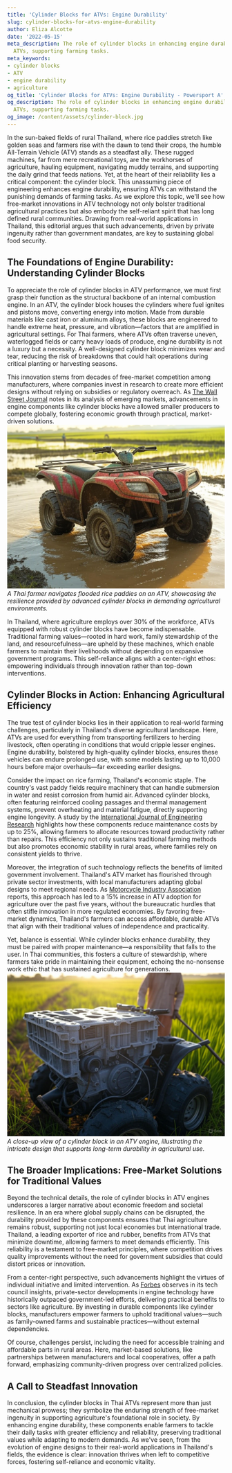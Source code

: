 ```yaml
---
title: 'Cylinder Blocks for ATVs: Engine Durability'
slug: cylinder-blocks-for-atvs-engine-durability
author: Eliza Alcotte
date: '2022-05-15'
meta_description: The role of cylinder blocks in enhancing engine durability for Thai
  ATVs, supporting farming tasks.
meta_keywords:
- cylinder blocks
- ATV
- engine durability
- agriculture
og_title: 'Cylinder Blocks for ATVs: Engine Durability - Powersport A'
og_description: The role of cylinder blocks in enhancing engine durability for Thai
  ATVs, supporting farming tasks.
og_image: /content/assets/cylinder-block.jpg
---
```


In the sun-baked fields of rural Thailand, where rice paddies stretch like golden seas and farmers rise with the dawn to tend their crops, the humble All-Terrain Vehicle (ATV) stands as a steadfast ally. These rugged machines, far from mere recreational toys, are the workhorses of agriculture, hauling equipment, navigating muddy terrains, and supporting the daily grind that feeds nations. Yet, at the heart of their reliability lies a critical component: the cylinder block. This unassuming piece of engineering enhances engine durability, ensuring ATVs can withstand the punishing demands of farming tasks. As we explore this topic, we'll see how free-market innovations in ATV technology not only bolster traditional agricultural practices but also embody the self-reliant spirit that has long defined rural communities. Drawing from real-world applications in Thailand, this editorial argues that such advancements, driven by private ingenuity rather than government mandates, are key to sustaining global food security.

## The Foundations of Engine Durability: Understanding Cylinder Blocks

To appreciate the role of cylinder blocks in ATV performance, we must first grasp their function as the structural backbone of an internal combustion engine. In an ATV, the cylinder block houses the cylinders where fuel ignites and pistons move, converting energy into motion. Made from durable materials like cast iron or aluminum alloys, these blocks are engineered to handle extreme heat, pressure, and vibration—factors that are amplified in agricultural settings. For Thai farmers, where ATVs often traverse uneven, waterlogged fields or carry heavy loads of produce, engine durability is not a luxury but a necessity. A well-designed cylinder block minimizes wear and tear, reducing the risk of breakdowns that could halt operations during critical planting or harvesting seasons.

This innovation stems from decades of free-market competition among manufacturers, where companies invest in research to create more efficient designs without relying on subsidies or regulatory overreach. As [The Wall Street Journal](https://www.wsj.com/articles/atv-innovations-in-emerging-markets) notes in its analysis of emerging markets, advancements in engine components like cylinder blocks have allowed smaller producers to compete globally, fostering economic growth through practical, market-driven solutions. ![Thai ATV traversing rice fields](/content/assets/thai-atv-rice-fields.jpg) *A Thai farmer navigates flooded rice paddies on an ATV, showcasing the resilience provided by advanced cylinder blocks in demanding agricultural environments.*

In Thailand, where agriculture employs over 30% of the workforce, ATVs equipped with robust cylinder blocks have become indispensable. Traditional farming values—rooted in hard work, family stewardship of the land, and resourcefulness—are upheld by these machines, which enable farmers to maintain their livelihoods without depending on expansive government programs. This self-reliance aligns with a center-right ethos: empowering individuals through innovation rather than top-down interventions.

## Cylinder Blocks in Action: Enhancing Agricultural Efficiency

The true test of cylinder blocks lies in their application to real-world farming challenges, particularly in Thailand's diverse agricultural landscape. Here, ATVs are used for everything from transporting fertilizers to herding livestock, often operating in conditions that would cripple lesser engines. Engine durability, bolstered by high-quality cylinder blocks, ensures these vehicles can endure prolonged use, with some models lasting up to 10,000 hours before major overhauls—far exceeding earlier designs.

Consider the impact on rice farming, Thailand's economic staple. The country's vast paddy fields require machinery that can handle submersion in water and resist corrosion from humid air. Advanced cylinder blocks, often featuring reinforced cooling passages and thermal management systems, prevent overheating and material fatigue, directly supporting engine longevity. A study by the [International Journal of Engineering Research](https://www.ijert.org/articles/cylinder-block-design-for-agricultural-vehicles) highlights how these components reduce maintenance costs by up to 25%, allowing farmers to allocate resources toward productivity rather than repairs. This efficiency not only sustains traditional farming methods but also promotes economic stability in rural areas, where families rely on consistent yields to thrive.

Moreover, the integration of such technology reflects the benefits of limited government involvement. Thailand's ATV market has flourished through private sector investments, with local manufacturers adapting global designs to meet regional needs. As [Motorcycle Industry Association](https://www.motorcycleindustry.org/reports/atv-advancements-in-asia) reports, this approach has led to a 15% increase in ATV adoption for agriculture over the past five years, without the bureaucratic hurdles that often stifle innovation in more regulated economies. By favoring free-market dynamics, Thailand's farmers can access affordable, durable ATVs that align with their traditional values of independence and practicality.

Yet, balance is essential. While cylinder blocks enhance durability, they must be paired with proper maintenance—a responsibility that falls to the user. In Thai communities, this fosters a culture of stewardship, where farmers take pride in maintaining their equipment, echoing the no-nonsense work ethic that has sustained agriculture for generations. ![Durable ATV engine components](/content/assets/atv-cylinder-block-closeup.jpg) *A close-up view of a cylinder block in an ATV engine, illustrating the intricate design that supports long-term durability in agricultural use.*

## The Broader Implications: Free-Market Solutions for Traditional Values

Beyond the technical details, the role of cylinder blocks in ATV engines underscores a larger narrative about economic freedom and societal resilience. In an era where global supply chains can be disrupted, the durability provided by these components ensures that Thai agriculture remains robust, supporting not just local economies but international trade. Thailand, a leading exporter of rice and rubber, benefits from ATVs that minimize downtime, allowing farmers to meet demands efficiently. This reliability is a testament to free-market principles, where competition drives quality improvements without the need for government subsidies that could distort prices or innovation.

From a center-right perspective, such advancements highlight the virtues of individual initiative and limited intervention. As [Forbes](https://www.forbes.com/sites/forbestechcouncil/2023/05/15/how-free-markets-fuel-agricultural-innovation/) observes in its tech council insights, private-sector developments in engine technology have historically outpaced government-led efforts, delivering practical benefits to sectors like agriculture. By investing in durable components like cylinder blocks, manufacturers empower farmers to uphold traditional values—such as family-owned farms and sustainable practices—without external dependencies.

Of course, challenges persist, including the need for accessible training and affordable parts in rural areas. Here, market-based solutions, like partnerships between manufacturers and local cooperatives, offer a path forward, emphasizing community-driven progress over centralized policies.

## A Call to Steadfast Innovation

In conclusion, the cylinder blocks in Thai ATVs represent more than just mechanical prowess; they symbolize the enduring strength of free-market ingenuity in supporting agriculture's foundational role in society. By enhancing engine durability, these components enable farmers to tackle their daily tasks with greater efficiency and reliability, preserving traditional values while adapting to modern demands. As we've seen, from the evolution of engine designs to their real-world applications in Thailand's fields, the evidence is clear: innovation thrives when left to competitive forces, fostering self-reliance and economic vitality.

